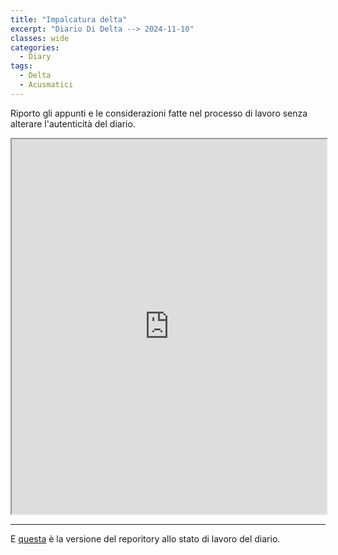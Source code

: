 ```yaml
---
title: "Impalcatura delta"
excerpt: "Diario Di Delta --> 2024-11-10"
classes: wide
categories:
  - Diary
tags:
  - Delta
  - Acusmatici
---
```


Riporto gli appunti e le considerazioni fatte nel processo di lavoro senza alterare l'autenticità del diario.

<iframe src="https://docs.google.com/viewer?url=https://s-e-a-m.github.io/giulio-romano-de-mattia/assets/docs/2024-11-10_deltaBlog.pdf&embedded=true" width="100%" height="600px"></iframe>

---

E [questa](https://github.com/DMGiulioRomano/delta/tree/7509370c8955a39a4361a060eccfaf920fe5604f) è la versione del reporitory allo stato di lavoro del diario.